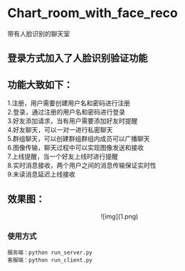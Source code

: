 # Chart_room_with_face_reco
 带有人脸识别的聊天室
 
## 登录方式加入了人脸识别验证功能
## 功能大致如下：<br />
1.注册，用户需要创建用户名和密码进行注册<br />
2.登录，通过注册的用户名和密码进行登录<br />
3.好友添加请求，当有用户需要添加好友时提醒<br />
4.好友聊天，可以一对一进行私密聊天<br />
5.群组聊天，可以创建群组群组内成员可以广播聊天<br />
6.图像传输，聊天过程中可以实现图像发送和接收<br />
7.上线提醒，当一个好友上线时进行提醒<br />
8.实时消息接收，两个用户之间的消息传输保证实时性<br />
9.未读消息延迟上线接收<br />

## 效果图：
<div align=center>![img](1.png)</div>


### 使用方式 
	服务端：python run_server.py
	客服端：python run_client.py

